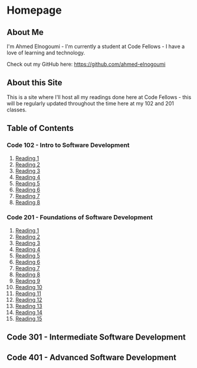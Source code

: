 # Homepage

## About Me

I'm Ahmed Elnogoumi - I'm currently a student at Code Fellows - I have a love of learning and technology.

Check out my GitHub here: https://github.com/ahmed-elnogoumi

## About this Site

This is a site where I'll host all my readings done here at Code Fellows - this will be regularly updated throughout the time here at my 102 and 201 classes.

## Table of Contents

### Code 102 - Intro to Software Development

1. [Reading 1](./102/reading1.md)
2. [Reading 2](./102/reading2.md)
3. [Reading 3](./102/reading3.md)
4. [Reading 4](./102/reading4.md)
5. [Reading 5](./102/reading5.md)
6. [Reading 6](./102/reading6.md)
7. [Reading 7](./102/reading7.md)
8. [Reading 8](./102/reading8.md)

### Code 201 - Foundations of Software Development

1. [Reading 1](./201/reading1.md)
2. [Reading 2](./201/reading2.md)
3. [Reading 3](./201/reading3.md)
4. [Reading 4](./201/reading4.md)
5. [Reading 5](./201/reading5.md)
6. [Reading 6](./201/reading6.md)
7. [Reading 7](./201/reading7.md)
8. [Reading 8](./201/reading8.md)
9. [Reading 9](./201/reading9.md)
10. [Reading 10](./201/reading10.md)
11. [Reading 11](./201/reading11.md)
12. [Reading 12](./201/reading12.md)
13. [Reading 13](./201/reading13.md)
14. [Reading 14](./201/reading14.md)
15. [Reading 15](./201/reading15.md)

## Code 301 - Intermediate Software Development

## Code 401 - Advanced Software Development